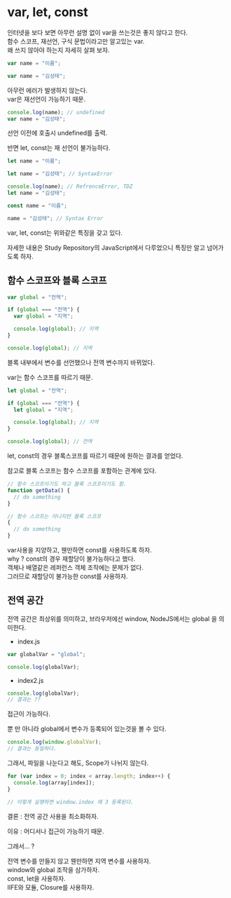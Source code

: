 # var, let, const

인터넷을 보다 보면 아무런 설명 없이 var을 쓰는것은 좋지 않다고 한다.  
함수 스코프, 재선언, 구식 문법이라고만 알고있는 var.  
왜 쓰지 않아야 하는지 자세히 살펴 보자.

```javascript
var name = "이름";

var name = "김성태";
```

아무런 에러가 발생하지 않는다.  
var은 재선언이 가능하기 때문.

```javascript
console.log(name); // undefined
var name = "김성태";
```

선언 이전에 호출시 undefined를 출력.

반면 let, const는 재 선언이 불가능하다.

```javascript
let name = "이름";

let name = "김성태"; // SyntaxError
```

```javascript
console.log(name); // RefrenceError, TDZ
let name = "김성태";
```

```javascript
const name = "이름";

name = "김성태"; // Syntax Error
```

var, let, const는 위와같은 특징을 갖고 있다.

자세한 내용은 Study Repository의 JavaScript에서 다루었으니 특징만 알고 넘어가도록 하자.

## 함수 스코프와 블록 스코프

```javascript
var global = "전역";

if (global === "전역") {
  var global = "지역";

  console.log(global); // 지역
}

console.log(global); // 지역
```

블록 내부에서 변수를 선언했으나 전역 변수까지 바뀌었다.

var는 함수 스코프를 따르기 때문.

```javascript
let global = "전역";

if (global === "전역") {
  let global = "지역";

  console.log(global); // 지역
}

console.log(global); // 전역
```

let, const의 경우 블록스코프를 따르기 때문에 원하는 결과를 얻었다.

참고로 블록 스코프는 함수 스코프를 포함하는 관계에 있다.

```javascript
// 함수 스코프이기도 하고 블록 스코프이기도 함.
function getData() {
  // do something
}

// 함수 스코프는 아니지만 블록 스코프
{
  // do something
}
```

var사용을 지양하고, 웬만하면 const를 사용하도록 하자.  
why ? const의 경우 재할당이 불가능하다고 했다.  
객체나 배열같은 레퍼런스 객체 조작에는 문제가 없다.  
그러므로 재할당이 불가능한 const를 사용하자.

## 전역 공간

전역 공간은 최상위를 의미하고, 브라우저에선 window, NodeJS에서는 global 을 의미한다.

- index.js

```javascript
var globalVar = "global";

console.log(globalVar);
```

- index2.js

```javascript
console.log(globalVar);
// 결과는 ??
```

접근이 가능하다.

뿐 만 아니라 global에서 변수가 등록되어 있는것을 볼 수 있다.

```javascript
console.log(window.globalVar);
// 결과는 동일하다.
```

그래서, 파일을 나눈다고 해도, Scope가 나뉘지 않는다.

```javascript
for (var index = 0; index < array.length; index++) {
  console.log(array[index]);
}

// 이렇게 실행하면 window.index 에 3 등록된다.
```

결론 : 전역 공간 사용을 최소화하자.

이유 : 어디서나 접근이 가능하기 때문.

그래서... ?

전역 변수를 만들지 않고 웬만하면 지역 변수를 사용하자.  
window와 global 조작을 삼가하자.  
const, let을 사용하자.  
IIFE와 모듈, Closure를 사용하자.
